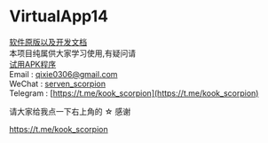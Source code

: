 # VirtualApp14
 [软件原版以及开发文档 ](https://github.com/asLody/VirtualApp)<br>
本项目纯属供大家学习使用,有疑问请 <br>
[ 试用APK程序 ](https://github.com/ServenScorpion/VirtualApp/blob/master/release/app-2.3.2.apk)<br>
Email  : qixie0306@gmail.com  <br>
WeChat : [serven_scorpion](serven_scorpion) <br>
Telegram : [https://t.me/kook_scorpion](https://t.me/kook_scorpion)<br>

请大家给我点一下右上角的 ☆ 感谢


https://t.me/kook_scorpion
